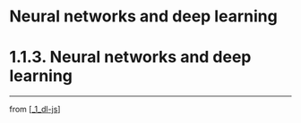 # Neural networks and deep learning

# 1.1.3. Neural networks and deep learning


---
from [[_1_dl-js]]

[//begin]: # "Autogenerated link references for markdown compatibility"
[_1_dl-js]: ../../1_DeepLearning-JS/_1_dl-js.md "Chapter 1. Deep learning and JavaScript"
[//end]: # "Autogenerated link references"